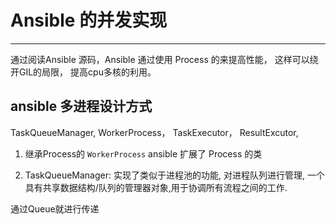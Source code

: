 # Ansible 的并发实现
---
通过阅读Ansible 源码，Ansible 通过使用 Process 的来提高性能， 这样可以绕开GIL的局限， 提高cpu多核的利用。

## ansible 多进程设计方式
TaskQueueManager, WorkerProcess， TaskExecutor， ResultExcutor, 
1. 继承Process的 `WorkerProcess`
ansible 扩展了 Process 的类

2. TaskQueueManager:
实现了类似于进程池的功能, 对进程队列进行管理, 一个具有共享数据结构/队列的管理器对象,用于协调所有流程之间的工作.

通过Queue就进行传递
